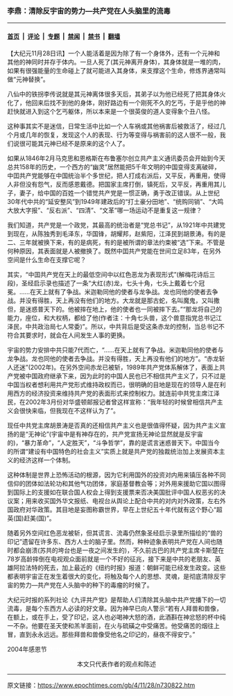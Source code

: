 ### 李鼎：清除反宇宙的势力—共产党在人头脑里的流毒

---

#### [首页](../../../..?n730822) &nbsp;|&nbsp; [评论](../../../../../epoch-comment?n730822) &nbsp;|&nbsp; [专题](../../../../../epoch-special?n730822) &nbsp;|&nbsp; [禁闻](../../../../../epoch-news?n730822) &nbsp;|&nbsp; [禁书](../../../../../books?n730822) &nbsp;|&nbsp; [翻墙](https://github.com/gfw-breaker/nogfw/blob/master/README.md?n730822)


<div class="post_content" id="artbody" itemprop="articleBody">
 <!-- article content begin -->
 <p>
  【大纪元11月28日讯】一个人能活着是因为除了有一个身体外，还有一个元神和其他的神同时并存于体内。一旦人死了(其元神离开身体)，其身体就是一堆的肉，如果有很强能量的生命碰上了就可能进入其身体，来支撑这个生命，修炼界通常叫做“元神替换”。
 </p>
 <p>
  八仙中的铁拐李传说就是其元神离体很多天后，其弟子以为他已经死了把其身体火化了，他回来后找不到他的身体，刚好路边有一个刚死不久的乞丐，于是乎他的神赶快就进入到这个乞丐躯体，所以本来是一个很英俊的道人变得象个丑八怪。
 </p>
 <p>
  这种事其实不是迷信，日常生活中比如一个人车祸或其他祸害后被救活了，经过几个月或几年的恢复，发现这个人的表现、行为等变得与祸害前的这人很不一般，我们说很可能其元神已经不是原来的这个人了。
 </p>
 <p>
  如果从1846年2月马克思和恩格斯在布鲁塞尔创立共产主义通讯委员会开始到今天总共158年的历史，一个西方的“幽灵”居然能把5千年文明的中国变得支离破碎，中囯共产党能够在中国统治半个多世纪，把人打成右派后，又平反，再重用，使得人非但没有怨气，反而感恩戴德。把国家主席打倒，镇死后，又平反，再重用其儿子，妻子，给中国的百姓一个错觉共产党是一惯正确，勇于改正错误。从上世纪30年代中共的“延安整风”到1949年建政后的“打土豪分田地”、“统购同销”、“大鸣大放大字报”、“反右派”、“四清”、“文革”哪一场运动不是重复这一规律？
 </p>
 <p>
  我们知道，共产党是一个政党，其最高的统治者是“党总书记”，从1921年中共建党到现在，从陈独秀到毛泽东，华国锋，胡耀邦，赵紫阳，江泽民到胡景涛。有的是二、三年就被换下来，有的是病死，有的是被所谓的章法约束被“选”下来。不管是何种原因，其表面就是人被撤换了。既然中囯共产党能在世间立足83年，在另外空间是什么生命在支撑它呢？
 </p>
 <p>
  其实，“中囯共产党在天上的最低空间中以红色恶龙为表现形式”(解梅花诗后三段)，圣经启示录也描述了一条“大红(赤)龙，七头十角，七头上戴着七个冠冕。……在天上就有了争战。米迦勒同他的使者与龙争战。龙也同他的使者去争战。并没有得胜，天上再没有他们的地方。大龙就是那古蛇，名叫魔鬼，又叫撒但，是迷惑普天下的。他被摔在地上，他的使者也一同被摔下去。”“那龙将自己的能力，座位，和大权柄，都给了他(作者注：十角七头兽，这个兽意指党总书记江泽民，中共政治局七人常委)”。所以，中共背后是受这条赤龙的控制，当总书记不符合其要求时，就会在人间发生人事的更换。
 </p>
 <p>
  宇宙的势力安排中共只能7代而亡，“……在天上就有了争战。米迦勒同他的使者与龙争战。龙也同他的使者去争战。并没有得胜，天上再没有他们的地方”。“赤龙斩 人还迷”(2002年)。在另外空间赤龙已被斩，1989年共产党体系解体了，表面上共产党被中国政府继承下来，因为此时的中国人民也已不相信共产主义了，只不过是中国当权者想利用共产党形式维持政权而已，很明确的目地是现在的领导人是在利用西方的经济投资来维持共产党的表面形式来控制权力。就连前中共党主席江泽民，在2002年3月份对华盛顿邮报记者曾这样宣称：“我年轻的时候曾相信共产主义会很快来临，但我现在不这样认为了”。
 </p>
 <p>
  现任中共党主席胡景涛是否真的还相信共产主义也是很值得怀疑，因为共产主义宣扬的是“无神论”(宇宙中是有神存在的，共产党宣扬无神论显然就是反宇宙的)，“暴力革命”，“人定胜天”，“斗争哲学”，靠的是谎言迷惑普天下。中国当今的所谓“建设有中国特色的社会主义”实质上就是共产党的独裁统治加上发展资本主义的经济这样一个体制。
 </p>
 <p>
  这种体制是世界上恐怖活动的根源，因为它利用国外的投资对内用来镇压各种不同信仰的团体如法轮功和其他气功团体，家庭基督教会等；对外用来援助它国以图得到国际上的支援如在联合国人权会上得到支援票来否决美国批评中国人权恶劣的决议案；用来收买国外华文报纸、电视台从舆论上配合中共的对内对外政策，左右外国政府对华政策。其目地是妄图称霸世界，早在上世纪五十年代就有这个野心“超英(国)赶美(国)”。
 </p>
 <p>
  随着另外空间红色恶龙被斩，但其谎言、流毒仍然象圣经启示录里所描绘的“兽的印记”遗留在许多东、西方人士的脑子里。然而，种种迹象表明共产党在人间也随时都会崩溃(苏共的垮台也是一夜之间发生的)，不久前古巴的共产党主席卡斯楚在78岁高龄摔倒在电视观众面前就是一个不好的征兆，接下来是中共的老朋友、英雄阿拉法特的死去，加上最近的《纽约时报》报道：朝鲜可能已经发生政变。这些都表明宇宙正在发生着很大的变化，将触及每个人的思想、灵魂，是彻底清除反宇宙的势力—共产党在人头脑中的种下的毒瘤的时候了。
 </p>
 <p>
  大纪元时报的系列社论《九评共产党》是帮助人们清除其头脑中共产党播下的一切流毒，是每个东西方人必读的好文章。因为神早已向人警示“若有人拜兽和兽像，在额上，或在手上，受了印记，这人也必喝神大怒的酒，此酒斟在神忿怒的杯中纯一不杂。他要在圣天使和羔羊面前，在火与硫磺之中受痛苦。他受痛苦的烟往上冒，直到永永远远。那些拜兽和兽像受他名之印记的，昼夜不得安宁。”
 </p>
 <p>
  2004年感恩节
  <font color="#ffffff">
   (http://www.dajiyuan.com)
  </font>
  <br/>
  <center>
   <font class="GY16">
    本文只代表作者的观点和陈述
   </font>
  </center>
 </p>
 <!-- article content end -->
 <div id="below_article_ad">
 </div>
</div>


---

原文链接：https://www.epochtimes.com/gb/4/11/28/n730822.htm